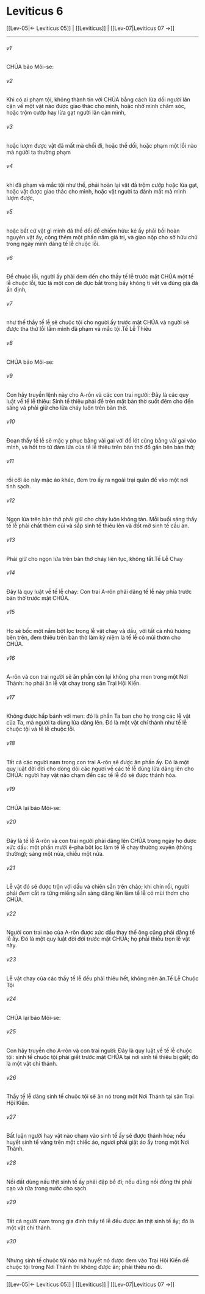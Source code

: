 # Leviticus 6

[[Lev-05|← Leviticus 05]] | [[Leviticus]] | [[Lev-07|Leviticus 07 →]]
***



###### v1 
CHÚA bảo Môi-se: 

###### v2 
Khi có ai phạm tội, không thành tín với CHÚA bằng cách lừa dối người lân cận về một vật nào được giao thác cho mình, hoặc nhờ mình chăm sóc, hoặc trộm cướp hay lừa gạt người lân cận mình, 

###### v3 
hoặc lượm được vật đã mất mà chối đi, hoặc thề dối, hoặc phạm một lỗi nào mà người ta thường phạm 

###### v4 
khi đã phạm và mắc tội như thế, phải hoàn lại vật đã trộm cướp hoặc lừa gạt, hoặc vật được giao thác cho mình, hoặc vật người ta đánh mất mà mình lượm được, 

###### v5 
hoặc bất cứ vật gì mình đã thề dối để chiếm hữu: kẻ ấy phải bồi hoàn nguyên vật ấy, cộng thêm một phần năm giá trị, và giao nộp cho sở hữu chủ trong ngày mình dâng tế lễ chuộc lỗi. 

###### v6 
Để chuộc lỗi, người ấy phải đem đến cho thầy tế lễ trước mặt CHÚA một tế lễ chuộc lỗi, tức là một con dê đực bắt trong bầy không tì vết và đúng giá đã ấn định, 

###### v7 
như thế thầy tế lễ sẽ chuộc tội cho người ấy trước mặt CHÚA và người sẽ được tha thứ lỗi lầm mình đã phạm và mắc tội.Tế Lễ Thiêu 

###### v8 
CHÚA bảo Môi-se: 

###### v9 
Con hãy truyền lệnh này cho A-rôn và các con trai người: Đây là các quy luật về tế lễ thiêu: Sinh tế thiêu phải để trên mặt bàn thờ suốt đêm cho đến sáng và phải giữ cho lửa cháy luôn trên bàn thờ. 

###### v10 
Đoạn thầy tế lễ sẽ mặc y phục bằng vải gai với đồ lót cũng bằng vải gai vào mình, và hốt tro từ đám lửa của tế lễ thiêu trên bàn thờ đổ gần bên bàn thờ; 

###### v11 
rồi cởi áo này mặc áo khác, đem tro ấy ra ngoài trại quân để vào một nơi tinh sạch. 

###### v12 
Ngọn lửa trên bàn thờ phải giữ cho cháy luôn không tàn. Mỗi buổi sáng thầy tế lễ phải chất thêm củi và sắp sinh tế thiêu lên và đốt mỡ sinh tế cầu an. 

###### v13 
Phải giữ cho ngọn lửa trên bàn thờ cháy liên tục, không tắt.Tế Lễ Chay 

###### v14 
Đây là quy luật về tế lễ chay: Con trai A-rôn phải dâng tế lễ này phía trước bàn thờ trước mặt CHÚA. 

###### v15 
Họ sẽ bốc một nắm bột lọc trong lễ vật chay và dầu, với tất cả nhũ hương bên trên, đem thiêu trên bàn thờ làm kỷ niệm là tế lễ có mùi thơm cho CHÚA. 

###### v16 
A-rôn và con trai người sẽ ăn phần còn lại không pha men trong một Nơi Thánh: họ phải ăn lễ vật chay trong sân Trại Hội Kiến. 

###### v17 
Không được hấp bánh với men: đó là phần Ta ban cho họ trong các lễ vật của Ta, mà người ta dùng lửa dâng lên. Đó là một vật chí thánh như tế lễ chuộc tội và tế lễ chuộc lỗi. 

###### v18 
Tất cả các người nam trong con trai A-rôn sẽ được ăn phần ấy. Đó là một quy luật đời đời cho dòng dõi các ngươi về các tế lễ dùng lửa dâng lên cho CHÚA: người hay vật nào chạm đến các tế lễ đó sẽ được thánh hóa. 

###### v19 
CHÚA lại bảo Môi-se: 

###### v20 
Đây là tế lễ A-rôn và con trai người phải dâng lên CHÚA trong ngày họ được xức dầu: một phần mười ê-pha bột lọc làm tế lễ chay thường xuyên (thông thường); sáng một nửa, chiều một nửa. 

###### v21 
Lễ vật đó sẽ được trộn với dầu và chiên sẵn trên chảo; khi chín rồi, người phải đem cắt ra từng miếng sẵn sàng dâng lên làm tế lễ có mùi thơm cho CHÚA. 

###### v22 
Người con trai nào của A-rôn được xức dầu thay thế ông cũng phải dâng tế lễ ấy. Đó là một quy luật đời đời trước mặt CHÚA; họ phải thiêu trọn lễ vật này. 

###### v23 
Lễ vật chay của các thầy tế lễ đều phải thiêu hết, không nên ăn.Tế Lễ Chuộc Tội 

###### v24 
CHÚA lại bảo Môi-se: 

###### v25 
Con hãy truyền cho A-rôn và con trai người: Đây là quy luật về tế lễ chuộc tội: sinh tế chuộc tội phải giết trước mặt CHÚA tại nơi sinh tế thiêu bị giết; đó là một vật chí thánh. 

###### v26 
Thầy tế lễ dâng sinh tế chuộc tội sẽ ăn nó trong một Nơi Thánh tại sân Trại Hội Kiến. 

###### v27 
Bất luận người hay vật nào chạm vào sinh tế ấy sẽ được thánh hóa; nếu huyết sinh tế văng trên một chiếc áo, ngươi phải giặt áo ấy trong một Nơi Thánh. 

###### v28 
Nồi đất dùng nấu thịt sinh tế ấy phải đập bể đi; nếu dùng nồi đồng thì phải cạo và rửa trong nước cho sạch. 

###### v29 
Tất cả người nam trong gia đình thầy tế lễ đều được ăn thịt sinh tế ấy; đó là một vật chí thánh. 

###### v30 
Nhưng sinh tế chuộc tội nào mà huyết nó được đem vào Trại Hội Kiến để chuộc tội trong Nơi Thánh thì không được ăn; phải thiêu nó đi.

***
[[Lev-05|← Leviticus 05]] | [[Leviticus]] | [[Lev-07|Leviticus 07 →]]

